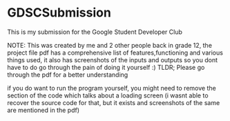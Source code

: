 # GDSCSubmission
This is my submission for the Google Student Developer Club

NOTE: This was created by me and 2 other people back in grade 12, the project file pdf has a comprehensive list of features,functioning and various things used, it also has screenshots of the inputs and outputs so you dont have to do go through the pain of doing it yourself :) 
TLDR; Please go through the pdf for a better understanding 

if you do want to run the program yourself, you might need to remove the section of the code which talks about a loading screen (i wasnt able to recover the source code for that, but it exists and screenshots of the same are mentioned in the pdf) 
